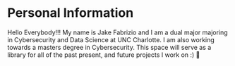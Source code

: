 # Personal Information 
Hello Everybody!!! My name is Jake Fabrizio and I am a dual major majoring in Cybersecurity and Data Science at UNC Charlotte. I am also working towards a masters degree in Cybersecurity. This space will serve as a library for all of the past present, and future projects I work on :) 👋

<!--
**Jakefab245/Jakefab245** is a ✨ _special_ ✨ repository because its `README.md` (this file) appears on your GitHub profile.

Here are some ideas to get you started:

- 🔭 I’m currently working on ...
- 🌱 I’m currently learning ...
- 👯 I’m looking to collaborate on ...
- 🤔 I’m looking for help with ...
- 💬 Ask me about ...
- 📫 How to reach me: ...
- 😄 Pronouns: ...
- ⚡ Fun fact: ...
-->
